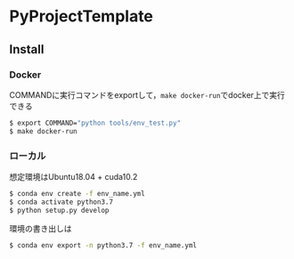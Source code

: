 # PyProjectTemplate

## Install

### Docker
COMMANDに実行コマンドをexportして，`make docker-run`でdocker上で実行できる


```bash
$ export COMMAND="python tools/env_test.py"
$ make docker-run
```

### ローカル
想定環境はUbuntu18.04 + cuda10.2

```bash
$ conda env create -f env_name.yml
$ conda activate python3.7
$ python setup.py develop
```

環境の書き出しは

```bash
$ conda env export -n python3.7 -f env_name.yml 
```
